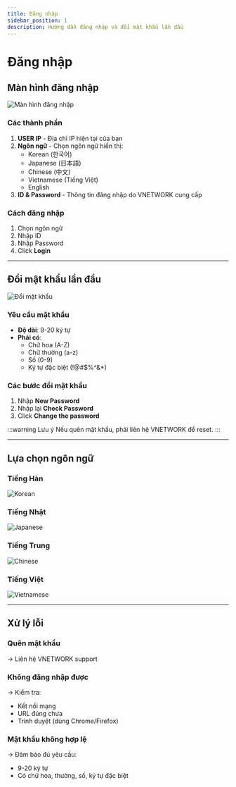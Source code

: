 ```yaml
---
title: Đăng nhập
sidebar_position: 1
description: Hướng dẫn đăng nhập và đổi mật khẩu lần đầu
---
```


# Đăng nhập

## Màn hình đăng nhập

![Màn hình đăng nhập](./images/login-screen.png)

### Các thành phần

1. **USER IP** - Địa chỉ IP hiện tại của bạn
2. **Ngôn ngữ** - Chọn ngôn ngữ hiển thị:
   - Korean (한국어)
   - Japanese (日本語)
   - Chinese (中文)
   - Vietnamese (Tiếng Việt)
   - English
3. **ID & Password** - Thông tin đăng nhập do VNETWORK cung cấp

### Cách đăng nhập

1. Chọn ngôn ngữ
2. Nhập ID
3. Nhập Password
4. Click **Login**

---

## Đổi mật khẩu lần đầu

![Đổi mật khẩu](./images/password-setup.png)

### Yêu cầu mật khẩu

- **Độ dài**: 9-20 ký tự
- **Phải có**:
  - Chữ hoa (A-Z)
  - Chữ thường (a-z)
  - Số (0-9)
  - Ký tự đặc biệt (!@#$%^&*)

### Các bước đổi mật khẩu

1. Nhập **New Password**
2. Nhập lại **Check Password**
3. Click **Change the password**

:::warning Lưu ý
Nếu quên mật khẩu, phải liên hệ VNETWORK để reset.
:::

---

## Lựa chọn ngôn ngữ

### Tiếng Hàn
![Korean](./images/login-korean.png)

### Tiếng Nhật
![Japanese](./images/login-japanese.png)

### Tiếng Trung
![Chinese](./images/login-chinese.png)

### Tiếng Việt
![Vietnamese](./images/login-vietnamese.png)

---

## Xử lý lỗi

### Quên mật khẩu
→ Liên hệ VNETWORK support

### Không đăng nhập được
→ Kiểm tra:
- Kết nối mạng
- URL đúng chưa
- Trình duyệt (dùng Chrome/Firefox)

### Mật khẩu không hợp lệ
→ Đảm bảo đủ yêu cầu:
- 9-20 ký tự
- Có chữ hoa, thường, số, ký tự đặc biệt
